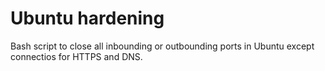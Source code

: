 # Ubuntu hardening

Bash script to close all inbounding or outbounding ports in Ubuntu except connectios for HTTPS and DNS.
